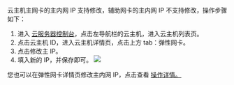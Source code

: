 云主机主网卡的主内网 IP 支持修改，辅助网卡的主内网 IP 不支持修改，操作步骤如下：
1. 进入 [云服务器控制台](http://console.tce.fsphere.cn/cvm/)，点击左导航栏的云主机，进入云主机列表页。
2. 点击云主机 ID，进入云主机详情页，点击上方 tab：弹性网卡。
3. 点击修改主 IP。
4. 填入新的 IP，并保存即可。
![](http://imgcache.tce.fsphere.cn/image/mc.qcloudimg.com/static/img/9c08d3a7ead4707abd6315e2a092184b/A%7D%257Q%25R3C5QDOR%24JM%25I3U%28D.png)

您也可以在弹性网卡详情页修改主内网 IP，点击查看 [操作详情。](http://tce.fsphere.cn/doc/product/215/6513#.E4.BF.AE.E6.94.B9.E4.B8.BB.E5.86.85.E7.BD.91ip)
